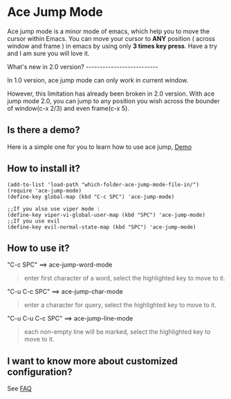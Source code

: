 Ace Jump Mode
=============

Ace jump mode is a minor mode of emacs, which help you to move the
cursor within Emacs.  You can move your cursor to **ANY** position (
across window and frame ) in emacs by using only **3 times key
press**. Have a try and I am sure you will love it.


What's new in 2.0 version?  --------------------------

In 1.0 version, ace jump mode can only work in current window.

However, this limitation has already been broken in 2.0 version.  With
ace jump mode 2.0, you can jump to any position you wish across the
bounder of window(c-x 2/3) and even frame(c-x 5).


Is there a demo?
------------------------------------
Here is a simple one for you to learn how to use ace jump, [Demo](http://dl.dropbox.com/u/3254819/AceJumpModeDemo/AceJumpDemo.htm)



How to install it?
------------------

    (add-to-list 'load-path "which-folder-ace-jump-mode-file-in/")
    (require 'ace-jump-mode)
    (define-key global-map (kbd "C-c SPC") 'ace-jump-mode)
    
    ;;If you also use viper mode :
    (define-key viper-vi-global-user-map (kbd "SPC") 'ace-jump-mode)
    ;;If you use evil
    (define-key evil-normal-state-map (kbd "SPC") 'ace-jump-mode)


How to use it?
--------------
"C-c SPC" ==>  ace-jump-word-mode

>enter first character of a word, select the highlighted key to move to it.

"C-u C-c SPC" ==>  ace-jump-char-mode

>enter a character for query, select the highlighted key to move to it.

"C-u C-u C-c SPC" ==>  ace-jump-line-mode

>each non-empty line will be marked, select the highlighted key to move to it.



I want to know more about customized configuration?
---------------------------------------------------
See [FAQ ](http://github.com/winterTTr/ace-jump-mode/wiki/AceJump-FAQ)